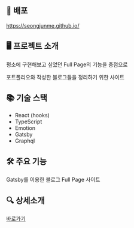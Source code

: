 ## 🚀 배포

https://seongjunme.github.io/

## 🖥 프로젝트 소개

평소에 구현해보고 싶었던 Full Page의 기능을 중점으로

포트폴리오와 작성한 블로그들을 정리하기 위한 사이트

## 📚 기술 스택

- React (hooks)
- TypeScript
- Emotion
- Gatsby
- Graphql

## 🛠 주요 기능

Gatsby를 이용한 블로그
Full Page 사이트

## 🔍 상세소개

[바로가기](https://seongjunme.github.io/%ED%8F%AC%ED%8A%B8%ED%8F%B4%EB%A6%AC%EC%98%A4%EC%82%AC%EC%9D%B4%ED%8A%B8/)
